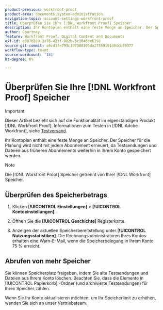 ```yaml
---
product-previous: workfront-proof
product-area: documents;system-administration
navigation-topic: account-settings-workfront-proof
title: Überprüfen Sie Ihre [!DNL Workfront Proof] Speicher
description: Ihr Kontoplan enthält eine feste Menge an Speicher. Der Speicher für die Planung wird nicht mit jedem Abonnement erneuert, da Testsendungen und Dateien aus früheren Abonnements weiterhin in Ihrem Konto gespeichert werden.
author: Courtney
feature: Workfront Proof, Digital Content and Documents
exl-id: e387b209-3a76-423f-982b-6c1046ee6198
source-git-commit: a6cd3fe793c197308105da27369191d84cb59377
workflow-type: tm+mt
source-wordcount: '181'
ht-degree: 0%

---
```


# Überprüfen Sie Ihre [!DNL Workfront Proof] Speicher

>[!IMPORTANT]
>
>Dieser Artikel bezieht sich auf die Funktionalität im eigenständigen Produkt [!DNL Workfront Proof]. Informationen zum Testen in [!DNL Adobe Workfront], siehe [Testversand](../../../review-and-approve-work/proofing/proofing.md).

Ihr Kontoplan enthält eine feste Menge an Speicher. Der Speicher für die Planung wird nicht mit jedem Abonnement erneuert, da Testsendungen und Dateien aus früheren Abonnements weiterhin in Ihrem Konto gespeichert werden.

>[!NOTE]
>
>Die [!DNL Workfront Proof] Speicher getrennt von Ihrer [!DNL Workfront] Speicher.

## Überprüfen des Speicherbetrags

1. Klicken **[!UICONTROL Einstellungen]** > **[!UICONTROL Kontoeinstellungen]**.

1. Öffnen Sie die **[!UICONTROL Geschichte]** Registerkarte.
1. Anzeigen der aktuellen Speicherbereitstellung unter **[!UICONTROL Nutzungsstatistiken]**.
Die Rechnungsadministratoren Ihres Kontos erhalten eine Warn-E-Mail, wenn die Speicherbelegung in Ihrem Konto 75 % erreicht.

## Abrufen von mehr Speicher

Sie können Speicherplatz freigeben, indem Sie alte Testsendungen und Dateien aus Ihrem Konto löschen. Beachten Sie, dass die Elemente in [!UICONTROL Papierkorb] -Ordner (und archivierte Testsendungen) für Ihren Speicher zählen.

Wenn Sie Ihr Konto aktualisieren möchten, um Ihr Speicherlimit zu erhöhen, wenden Sie sich an unser Vertriebsteam.
